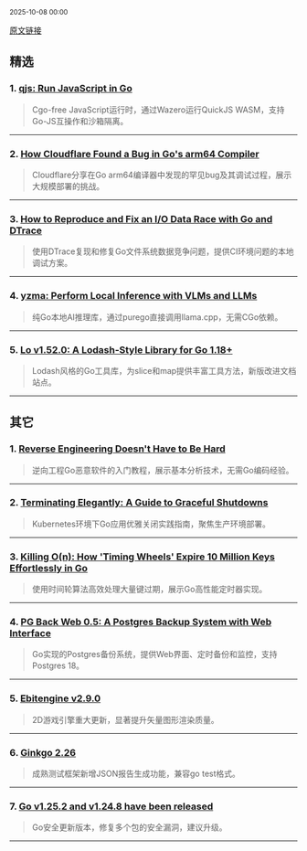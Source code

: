 <sub>2025-10-08 00:00</sub>


[原文链接](https://golangweekly.com/issues/573)


## 精选

### 1. [qjs: Run JavaScript in Go](https://golangweekly.com/link/175350/rss)
> Cgo-free JavaScript运行时，通过Wazero运行QuickJS WASM，支持Go-JS互操作和沙箱隔离。

---

### 2. [How Cloudflare Found a Bug in Go's arm64 Compiler](https://golangweekly.com/link/175353/rss)
> Cloudflare分享在Go arm64编译器中发现的罕见bug及其调试过程，展示大规模部署的挑战。

---

### 3. [How to Reproduce and Fix an I/O Data Race with Go and DTrace](https://golangweekly.com/link/175360/rss)
> 使用DTrace复现和修复Go文件系统数据竞争问题，提供CI环境问题的本地调试方案。

---

### 4. [yzma: Perform Local Inference with VLMs and LLMs](https://golangweekly.com/link/175368/rss)
> 纯Go本地AI推理库，通过purego直接调用llama.cpp，无需CGo依赖。

---

### 5. [Lo v1.52.0: A Lodash-Style Library for Go 1.18+](https://golangweekly.com/link/175369/rss)
> Lodash风格的Go工具库，为slice和map提供丰富工具方法，新版改进文档站点。

---

## 其它

### 1. [Reverse Engineering Doesn't Have to Be Hard](https://golangweekly.com/link/175361/rss)
> 逆向工程Go恶意软件的入门教程，展示基本分析技术，无需Go编码经验。

---

### 2. [Terminating Elegantly: A Guide to Graceful Shutdowns](https://golangweekly.com/link/175363/rss)
> Kubernetes环境下Go应用优雅关闭实践指南，聚焦生产环境部署。

---

### 3. [Killing O(n): How 'Timing Wheels' Expire 10 Million Keys Effortlessly in Go](https://golangweekly.com/link/175366/rss)
> 使用时间轮算法高效处理大量键过期，展示Go高性能定时器实现。

---

### 4. [PG Back Web 0.5: A Postgres Backup System with Web Interface](https://golangweekly.com/link/175372/rss)
> Go实现的Postgres备份系统，提供Web界面、定时备份和监控，支持Postgres 18。

---

### 5. [Ebitengine v2.9.0](https://golangweekly.com/link/175373/rss)
> 2D游戏引擎重大更新，显著提升矢量图形渲染质量。

---

### 6. [Ginkgo 2.26](https://golangweekly.com/link/175374/rss)
> 成熟测试框架新增JSON报告生成功能，兼容go test格式。

---

### 7. [Go v1.25.2 and v1.24.8 have been released](https://golangweekly.com/link/175354/rss)
> Go安全更新版本，修复多个包的安全漏洞，建议升级。

---
    